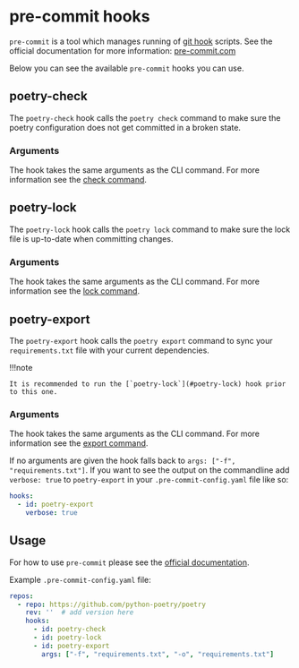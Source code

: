 # pre-commit hooks

`pre-commit` is a tool which manages running of 
[git hook](https://git-scm.com/book/en/v2/Customizing-Git-Git-Hooks) scripts. 
See the official documentation for more information: [pre-commit.com](https://pre-commit.com/)

Below you can see the available `pre-commit` hooks you can use.


## poetry-check

The `poetry-check` hook calls the `poetry check` command 
to make sure the poetry configuration does not get committed in a broken state.

### Arguments

The hook takes the same arguments as the CLI command. 
For more information see the [check command](/docs/cli#check).


## poetry-lock

The `poetry-lock` hook calls the `poetry lock` command
to make sure the lock file is up-to-date when committing changes.

### Arguments

The hook takes the same arguments as the CLI command.
For more information see the [lock command](/docs/cli#lock).


## poetry-export

The `poetry-export` hook calls the `poetry export` command
to sync your `requirements.txt` file with your current dependencies.

!!!note

    It is recommended to run the [`poetry-lock`](#poetry-lock) hook prior to this one.

### Arguments

The hook takes the same arguments as the CLI command.
For more information see the [export command](/docs/cli#export).

If no arguments are given the hook falls back to `args: ["-f", "requirements.txt"]`.
If you want to see the output on the commandline add `verbose: true` to `poetry-export`
in your `.pre-commit-config.yaml` file like so:

```yaml
hooks:
  - id: poetry-export
    verbose: true
```


## Usage

For how to use `pre-commit` please see the [official documentation](https://pre-commit.com/).

Example `.pre-commit-config.yaml` file:

```yaml
repos:
  - repo: https://github.com/python-poetry/poetry
    rev: ''  # add version here
    hooks:
      - id: poetry-check
      - id: poetry-lock
      - id: poetry-export
        args: ["-f", "requirements.txt", "-o", "requirements.txt"]
```
